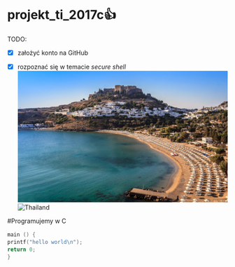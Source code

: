 # projekt_ti_2017c:+1:

TODO:

- [x] założyć konto na GitHub
- [x] rozpoznać się w temacie _secure shell_
![Rodos](Lindos-Greek-Island-of-Rhodes.jpg) 
![Thailand](http://i.huffpost.com/gen/1460673/images/o-THAILAND-facebook.jpg)


#Programujemy w C

```c
main () {
printf("hello world\n");
return 0;
}
```
